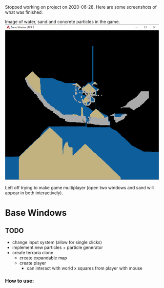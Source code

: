 Stopped working on project on 2020-06-28. Here are some screenshots of what was finished:

Image of water, sand and concrete particles in the game.
![Image of water, sand and concrete particles in the game](Screenshot_1.png)

Left off trying to make game multiplayer (open two windows and sand will appear in both interactively).

# Base Windows

## TODO

- change input system (allow for single clicks)
- implement new particles + particle generator
- create terraria clone
  - create expandable map
  - create player
    - can interact with world x squares from player with mouse

### How to use:

```

```

